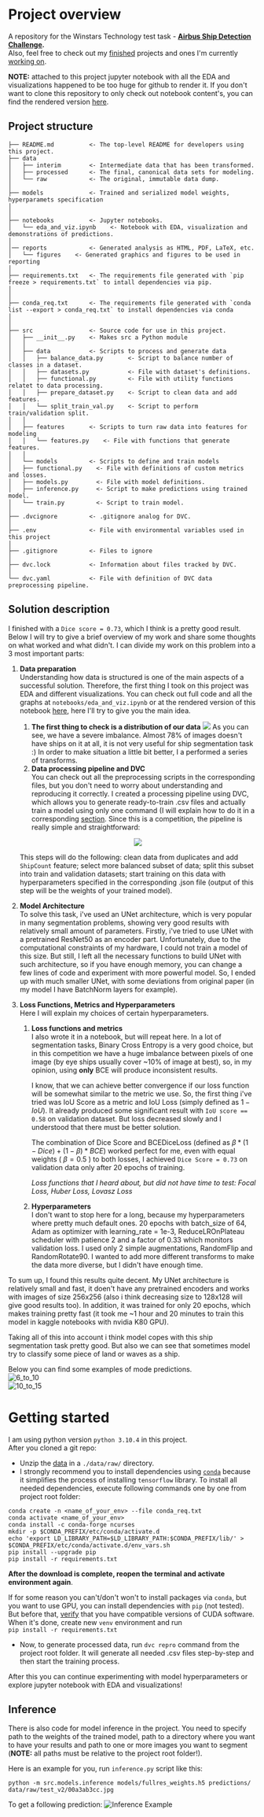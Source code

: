 # Project overview
A repository for the Winstars Technology test task - **[Airbus Ship Detection Challenge](https://www.kaggle.com/c/airbus-ship-detection/overview).**  
Also, feel free to check out my [finished](https://github.com/nazavr322/heart-failure-prediction) projects and ones I'm currently [working on](https://github.com/nazavr322/ukr-handwriting-classification).   
   
**NOTE:** attached to this project jupyter notebook with all the EDA and visualizations happened to be too huge for github to render it. If you don't want to clone this repository to only check out notebook content's, you can find the rendered version [here](https://nbviewer.org/github/nazavr322/airbus-ship-detection/blob/main/notebooks/eda_and_visualization.ipynb).
## Project structure
```nohighlight
├── README.md          <- The top-level README for developers using this project.
├── data 
│   ├── interim        <- Intermediate data that has been transformed.
│   ├── processed      <- The final, canonical data sets for modeling.
│   └── raw            <- The original, immutable data dump.
│
├── models             <- Trained and serialized model weights, hyperparamets specification
│							
│
├── notebooks          <- Jupyter notebooks.
│	└── eda_and_viz.ipynb    <- Notebook with EDA, visualization and demonstrations of predictions.
│								  
│── reports            <- Generated analysis as HTML, PDF, LaTeX, etc. 
│   └── figures    <- Generated graphics and figures to be used in reporting
│
├── requirements.txt   <- The requirements file generated with `pip freeze > requirements.txt` to intall dependencies via pip.
│							
│
├── conda_req.txt      <- The requirements file generated with `conda list --export > conda_req.txt` to install dependencies via conda 
│							 							      
│
├── src                <- Source code for use in this project.
│   ├── __init__.py    <- Makes src a Python module
│   │
│   ├── data           <- Scripts to process and generate data
│   │	├── balance_data.py       <- Script to balance number of classes in a dataset.						  
│   │   ├── datasets.py           <- File with dataset's definitions.
│   │   ├── functional.py         <- File with utility functions relatet to data processing.						  
│   │	├── prepare_dataset.py    <- Script to clean data and add features.
│   │   └── split_train_val.py    <- Script to perform train/validation split.	
│   │
│   ├── features       <- Scripts to turn raw data into features for modeling
│   │   └── features.py    <- File with functions that generate features.
│   │
│   └── models         <- Scripts to define and train models
│	├── functional.py    <- File with definitions of custom metrics and losses.
│	├── models.py        <- File with model definitions.
│	├── inference.py     <- Script to make predictions using trained model.
│	└── train.py         <- Script to train model.
│ 
├── .dvcignore         <- .gitignore analog for DVC.
│
├── .env               <- File with environmental variables used in this project
│
├── .gitignore         <- Files to ignore
│
├── dvc.lock           <- Information about files tracked by DVC.
│
└── dvc.yaml           <- File with definition of DVC data preprocessing pipeline.
```
## Solution description
I finished with a `Dice score = 0.73`, which I think is a pretty good result. Below I will try to give a brief overview of my work and share some thoughts on what worked and what didn't.
I can divide my work on this problem into a 3  most important parts:
1.  **Data preparation**   
	Understanding how data is structured is one of the main aspects of a successful solution. Therefore, the first thing I took on this project was 	EDA and different visualizations. You can check out full code and all the graphs at `notebooks/eda_and_viz.ipynb` or at the rendered version of this notebook [here](https://nbviewer.org/github/nazavr322/airbus-ship-detection/blob/main/notebooks/eda_and_visualization.ipynb), here I'll try to give you the main idea.   
	1. **The first thing to check is a distribution of our data**
			<img src="https://github.com/nazavr322/airbus-ship-detection/blob/main/reports/figures/distribution_of_data.png">
	As you can see, we have a severe imbalance. Almost 78% of images doesn't have ships on it at all, it is not very useful for ship segmentation task :)
	In order to make situation a little bit better, I a performed a series of transforms.	
	2. **Data processing pipeline and DVC**   
	You can check out all the preprocessing scripts in the corresponding files, but you don't need to worry about understanding and reproducing it 		correctly. I created a processing pipeline using DVC, which allows you to generate ready-to-train .csv files and actually train a model using 		only one command (I will explain how to do it in a corresponding [section](#getting-started).
	Since this is a competition, the pipeline is really simple and straightforward:      
	<p align="center">
  		<img src="https://github.com/nazavr322/airbus-ship-detection/blob/main/reports/figures/dvc_pipeline.svg">
	</p>

	This steps will do the following: clean data from duplicates and add `ShipCount` feature;  select more balanced subset of data; split this subset 	  into train and validation datasets; start training on this data with hyperparameters specified in the corresponding .json file (output of this 	  step will be the weights of your trained model).
2. **Model Architecture**    
	To solve this task, i've used an UNet architecture, which is very popular in many segmentation problems, showing very good results with relatively small amount of parameters.
	Firstly, i've tried to use UNet with a pretrained ResNet50 as an encoder part. Unfortunately, due to the computational constraints of my hardware, I could not train a model of this size. But still, I left all the necessary functions to build UNet with such architecture, so if you have enough memory, you can change a few lines of code and experiment with more powerful model.
	So, I ended up with much smaller UNet, with some deviations from original paper (in my model I have BatchNorm layers for example).
3. **Loss Functions, Metrics and Hyperparameters**    
	Here I will explain my choices of certain hyperparameters.
	1. **Loss functions and metrics**    
		I also wrote it in a notebook, but will repeat here. In a lot of segmentation tasks, Binary Cross Entropy is a very good choice, but in this competition we have a huge imbalance between pixels of one image (by eye ships usually cover ~10% of image at best), so, in my opinion,  using **only** BCE will produce inconsistent results.
		
		I know, that we can achieve better convergence if our loss function will be somewhat similar to the metric we use. So, the first thing i've tried was IoU Score as a metric and IoU Loss (simply defined as $1 - IoU$). It already produced some significant result with `IoU score == 0.58` on validation dataset. But loss decreased slowly and I understood that there must be better solution.

		The combination of Dice Score and BCEDiceLoss (defined as $\beta * (1 - Dice) + (1 - \beta)*BCE$) worked perfect for me, even with equal weights ( $\beta = 0.5$ ) to both losses, I achieved `Dice Score = 0.73` on validation data only after 20 epochs of training.

		*Loss functions that I heard about, but did not have time to test: Focal Loss, Huber Loss, Lovasz Loss*
	2. **Hyperparameters**    
		I don't want to stop here for a long, because my hyperparameters where pretty much default ones.
		20 epochs with batch_size of 64, Adam as optimizer with learning_rate = 1e-3, ReduceLROnPlateau scheduler with patience 2 and a factor of 0.33 which monitors validation loss. I used only 2 simple augmentations, RandomFlip and RandomRotate90. I wanted to add more different transforms to make the data more diverse, but I didn't have enough time.

To sum up, I found this results quite decent. My UNet architecture is relatively small and fast, it doen't have any pretrained encoders and works with images of size 256x256 (also i think decreasing size to 128x128 will give good results too). In addition, it was trained for only 20 epochs, which makes training pretty fast (it took me ~1 hour and 20 minutes to train this model in kaggle notebooks with nvidia K80 GPU).

Taking all of this into account i think model copes with this ship segmentation task pretty good. But also we can see that sometimes model try to classify some piece of land or waves as a ship.    
   
Below you can find some examples of mode predictions.    
![6_to_10](https://github.com/nazavr322/airbus-ship-detection/blob/main/reports/figures/6_to_10_ex.png)    
![10_to_15](https://github.com/nazavr322/airbus-ship-detection/blob/main/reports/figures/11_to_15_ex.png)

# Getting started
I am using python version `python 3.10.4` in this project.    
After you cloned a git repo:
- Unzip the [data](https://www.kaggle.com/c/airbus-ship-detection/data) in a `./data/raw/` directory.
- I strongly recommend you to install dependencies using [`conda`](https://docs.conda.io/en/latest/) because it simplifies the process of installing `tensorflow` library. To install all needed dependencies, execute following commands one by one from project root folder:   
```nohighlight
conda create -n <name_of_your_env> --file conda_req.txt
conda activate <name_of_your_env>
conda install -c conda-forge ncurses
mkdir -p $CONDA_PREFIX/etc/conda/activate.d
echo 'export LD_LIBRARY_PATH=$LD_LIBRARY_PATH:$CONDA_PREFIX/lib/' > $CONDA_PREFIX/etc/conda/activate.d/env_vars.sh
pip install --upgrade pip
pip install -r requirements.txt 
```
**After the download is complete, reopen the terminal and activate environment again**.


If for some reason you can't/don't won't to install packages via `conda`, but you want to use GPU,  you can install dependencies with `pip` (not tested). But before that, [verify](https://www.tensorflow.org/install/pip#hardware_requirements) that you have compatible versions of CUDA software.
	When it's done, create new `venv` environment and run     
	`pip install -r requirements.txt`
- Now, to generate processed data, run `dvc repro` command from the project root folder. It will generate all needed .csv files step-by-step and then start the training process. 

After this you can continue experimenting with model hyperparameters or explore jupyter notebook with EDA and visualizations!
## Inference
There is also code for model inference in the project. You need to specify path to the weights of the trained model, path to a directory where you want to have your results and path to one or more images you want to segment (**NOTE:** all paths must be relative to the project root folder!).    
   
Here is an example for you, run `inference.py` script like this:
```
python -m src.models.inference models/fullres_weights.h5 predictions/ data/raw/test_v2/00a3ab3cc.jpg
```
To get a following prediction:
![Inference Example](https://github.com/nazavr322/airbus-ship-detection/blob/main/reports/figures/inference_ex.png)
